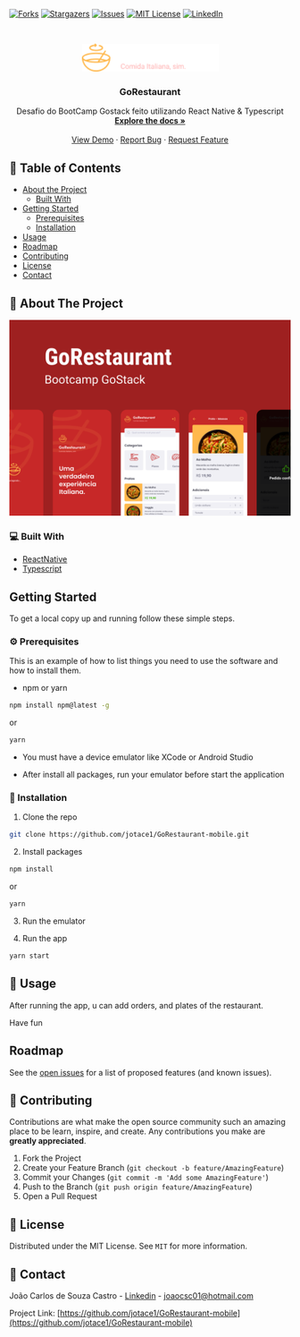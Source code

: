 
[![Forks][forks-shield]][forks-url]
[![Stargazers][stars-shield]][stars-url]
[![Issues][issues-shield]][issues-url]
[![MIT License][license-shield]][license-url]
[![LinkedIn][linkedin-shield]][linkedin-url]



<!-- PROJECT LOGO -->
<br />
<p align="center">
  <a href="https://github.com/jotace1/GoRestaurant-mobile">
    <img src="assets/Logo.png" alt="Logo"  height="50">
  </a>

  <h3 align="center">GoRestaurant</h3>

  <p align="center">
    Desafio do BootCamp Gostack feito utilizando React Native & Typescript
    <br />
    <a href="https://github.com/jotace1/GoRestaurant-mobile"><strong>Explore the docs »</strong></a>
    <br />
    <br />
    <a href="https://github.com/jotace1/GoRestaurant-mobile">View Demo</a>
    ·
    <a href="https://github.com/jotace1/GoRestaurant-mobile/issues">Report Bug</a>
    ·
    <a href="https://github.com/jotace1/GoRestaurant-mobile/issues">Request Feature</a>
  </p>
</p>



<!-- TABLE OF CONTENTS -->
## 📎 Table of Contents

* [About the Project](#about-the-project)
  * [Built With](#built-with)
* [Getting Started](#getting-started)
  * [Prerequisites](#prerequisites)
  * [Installation](#installation)
* [Usage](#usage)
* [Roadmap](#roadmap)
* [Contributing](#contributing)
* [License](#license)
* [Contact](#contact)



<!-- ABOUT THE PROJECT -->
## :mag_right: About The Project
<p align="center">
<img src="assets\Capa.png" alt="Logo" width="550" height="350">
</p>




### 💻 Built With

* [ReactNative](https://reactnative.dev/)
* [Typescript](https://www.typescriptlang.org/)



<!-- GETTING STARTED -->
## Getting Started

To get a local copy up and running follow these simple steps.

### ⚙ Prerequisites

This is an example of how to list things you need to use the software and how to install them.

* npm or yarn
```sh
npm install npm@latest -g
```
or
```sh
yarn
```
* You must have a device emulator like XCode or Android Studio

* After install all packages, run your emulator before start the application




### 📙 Installation

1. Clone the repo
```sh
git clone https://github.com/jotace1/GoRestaurant-mobile.git
```
2. Install packages
```sh
npm install
```
or
```sh
yarn
```

3. Run the emulator


4. Run the app
```sh
yarn start
```


<!-- USAGE EXAMPLES -->
## 🚀 Usage
After running the app, u can add orders, and plates of the restaurant.

Have fun


## Roadmap

See the [open issues](https://github.com/jotace1/GoRestaurant-mobile/issues) for a list of proposed features (and known issues).



<!-- CONTRIBUTING -->
## 📙 Contributing

Contributions are what make the open source community such an amazing place to be learn, inspire, and create. Any contributions you make are **greatly appreciated**.

1. Fork the Project
2. Create your Feature Branch (`git checkout -b feature/AmazingFeature`)
3. Commit your Changes (`git commit -m 'Add some AmazingFeature'`)
4. Push to the Branch (`git push origin feature/AmazingFeature`)
5. Open a Pull Request



<!-- LICENSE -->
## 📝 License

Distributed under the MIT License. See `MIT` for more information.



<!-- CONTACT -->
## :calling: Contact

João Carlos de Souza Castro - [Linkedin](https://www.linkedin.com/in/joaocsc/) - joaocsc01@hotmail.com

Project Link: [https://github.com/jotace1/GoRestaurant-mobile](https://github.com/jotace1/GoRestaurant-mobile)




<!-- MARKDOWN LINKS & IMAGES -->
<!-- https://www.markdownguide.org/basic-syntax/#reference-style-links -->
[contributors-shield]: https://img.shields.io/github/contributors/jotace1/GoRestaurant-mobile.svg?style=flat-square
[contributors-url]: https://github.com/jotace1/GoRestaurant-mobile/graphs/contributors
[forks-shield]: https://img.shields.io/github/forks/jotace1/GoRestaurant-mobile.svg?style=flat-square
[forks-url]: https://github.com/jotace1/GoRestaurant-mobile/network/members
[stars-shield]: https://img.shields.io/github/stars/jotace1/GoRestaurant-mobile.svg?style=flat-square
[stars-url]: https://github.com/jotace1/GoRestaurant-mobile/stargazers
[issues-shield]: https://img.shields.io/github/issues/jotace1/GoRestaurant-mobile.svg?style=flat-square
[issues-url]: https://github.com/jotace1/GoRestaurant-mobile/issues
[license-shield]: https://img.shields.io/github/license/jotace1/GoRestaurant-mobile.svg?style=flat-square
[license-url]: https://github.com/jotace1/GoRestaurant-mobile/blob/master/LICENSE
[linkedin-shield]: https://img.shields.io/badge/-LinkedIn-black.svg?style=flat-square&logo=linkedin&colorB=555
[linkedin-url]: https://www.linkedin.com/in/joaocsc/


